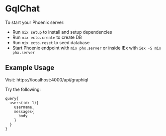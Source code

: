 # GqlChat

To start your Phoenix server:

  * Run `mix setup` to install and setup dependencies
  * Run `mix ecto.create` to create DB
  * Run `mix ecto.reset` to seed database
  * Start Phoenix endpoint with `mix phx.server` or inside IEx with `iex -S mix phx.server`

## Example Usage

Visit: https://localhost:4000/api/graphiql

Try the following:
```
query{
  users(id: 1){
    username,
    messages{
      body
    }
  }
}
```
